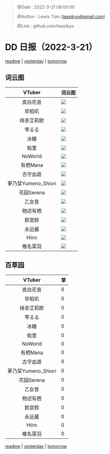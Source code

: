 > @Date    : 2022-3-21 08:00:00
>
> @Author  : Lewis Tian (taseikyo@gmail.com)
>
> @Link    : github.com/taseikyo

# DD 日报（2022-3-21）

[readme](../README.md) | [yesterday](2022-3-20.md) | [tomorrow](2022-3-22.md)

## 词云图

|VTuber|词云图|
|:-:|-|
|真白花音|![](../../images/daily/21402309_2022-3-21_purge_wordcloud.png)|
|早稻叽|![](../../images/daily/41682_2022-3-21_purge_wordcloud.png)|
|绯赤艾莉欧|![](../../images/daily/21396545_2022-3-21_purge_wordcloud.png)|
|雫るる|![](../../images/daily/21013446_2022-3-21_purge_wordcloud.png)|
|冰糖|![](../../images/daily/876396_2022-3-21_purge_wordcloud.png)|
|帕里|![](../../images/daily/4895312_2022-3-21_purge_wordcloud.png)|
|NoWorld|![](../../images/daily/21448649_2022-3-21_purge_wordcloud.png)|
|有栖Mana|![](../../images/daily/6542258_2022-3-21_purge_wordcloud.png)|
|古守血遊|![](../../images/daily/8725120_2022-3-21_purge_wordcloud.png)|
|夢乃栞Yumeno_Shiori|![](../../images/daily/14052636_2022-3-21_purge_wordcloud.png)|
|花园Serena|![](../../images/daily/14327465_2022-3-21_purge_wordcloud.png)|
|乙女音|![](../../images/daily/21320551_2022-3-21_purge_wordcloud.png)|
|物述有栖|![](../../images/daily/21449083_2022-3-21_purge_wordcloud.png)|
|鈴宮鈴|![](../../images/daily/21685677_2022-3-21_purge_wordcloud.png)|
|永远酱|![](../../images/daily/21701071_2022-3-21_purge_wordcloud.png)|
|Hiiro|![](../../images/daily/21919321_2022-3-21_purge_wordcloud.png)|
|椎名菜羽|![](../../images/daily/22347054_2022-3-21_purge_wordcloud.png)|

## 百草园

|VTuber|草|
|:-:|-|
|真白花音|0|
|早稻叽|0|
|绯赤艾莉欧|0|
|雫るる|0|
|冰糖|0|
|帕里|0|
|NoWorld|0|
|有栖Mana|0|
|古守血遊|0|
|夢乃栞Yumeno_Shiori|0|
|花园Serena|0|
|乙女音|0|
|物述有栖|0|
|鈴宮鈴|0|
|永远酱|0|
|Hiiro|0|
|椎名菜羽|0|

[readme](../README.md) | [yesterday](2022-3-20.md) | [tomorrow](2022-3-22.md)

